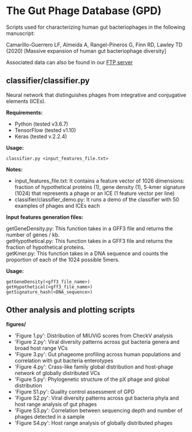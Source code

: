 The Gut Phage Database (GPD)
============================

Scripts used for characterizing human gut bacteriophages in the following manuscript:

Camarillo-Guerrero LF, Almeida A, Rangel-Pineros G, Finn RD, Lawley TD (2020) [Massive expansion of human gut bacteriophage diversity]

Associated data can also be found in our [FTP server](http://ftp.ebi.ac.uk/pub/databases/metagenomics/genome_sets/gut_phage_database/)

## classifier/classifier.py

Neural network that distinguishes phages from integrative and conjugative elements (ICEs).

<b>Requirements:</b>

* Python (tested v3.6.7)
* TensorFlow (tested v1.10)
* Keras (tested v.2.2.4)

<b>Usage:</b> 
```
classifier.py <input_features_file.txt>
```

<b>Notes:</b>

* input_features_file.txt: It contains a feature vector of 1026 dimensions: fraction of hypothetical proteins (1), gene density (1), 5-kmer signature (1024) that represents a phage or an ICE (1 feature vector per line) <br />
* classifier/classifier_demo.py: It runs a demo of the classifier with 50 examples of phages and ICEs each <br />

<b>Input features generation files:</b>

getGeneDensity.py: This function takes in a GFF3 file and returns the number of genes / kb. <br />
getHypothetical.py: This function takes in a GFF3 file and returns the fraction of hypothetical proteins. <br />
getKmer.py: This function takes in a DNA sequence and counts the proportion of each of the 1024 possible 5mers. <br />

<b>Usage:</b> 
```
getGeneDensity(<gff3_file_name>)
getHypothetical(<gff3_file_name>)
getSignature_hash(<DNA_sequence>)
```

## Other analysis and plotting scripts

<b>figures/</b>
* 'Figure 1.py': Distribution of MIUViG scores from CheckV analysis
* 'Figure 2.py': Viral diversity patterns across gut bacteria genera and broad host range VCs
* 'Figure 3.py': Gut phageome profiling across human populations and correlation with gut bacteria enterotypes
* 'Figure 4.py': Crass-like family global distribution and host-phage network of globally distributed VCs
* 'Figure 5.py': Phylogenetic structure of the pX phage and global distribution
* 'Figure S1.py': Quality control assessment of GPD
* 'Figure S2.py': Viral diversity patterns across gut bacteria phyla and host range analysis of gut phages
* 'Figure S3.py': Correlation between sequencing depth and number of phages detected in a sample
* 'Figure S4.py': Host range analysis of globally distributed phages

